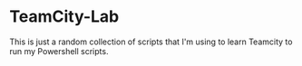 # TeamCity-Lab

This is just a random collection of scripts that I'm using to learn Teamcity to run my Powershell scripts.
